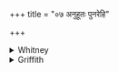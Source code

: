 +++
title = "०७ अनुहूतः पुनरेहि"

+++

<details><summary>Whitney</summary>

### Translation
7. Being called after, come thou again, knowing the up-going of the  
road, the ascent, the climb (*ākrámaṇa*), the course (*áyana*) of every  
living man.

### Notes
</details>

<details><summary>Griffith</summary>

Come back as thou art called to come, knowing the outlet of the path, And the Approach and its ascent, the way of every living man.
</details>

